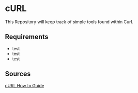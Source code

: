 # cURL

This Repository will keep track of simple tools found within Curl.

## Requirements

- test
- test
- test

## Sources 

[cURL How to Guide](https://curl.haxx.se/)
